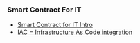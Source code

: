 ### Smart Contract For IT

- [Smart Contract for IT Intro](smartcontract_it.md)
- [IAC = Infrastructure As Code integration](smartcontract_iac.md)
